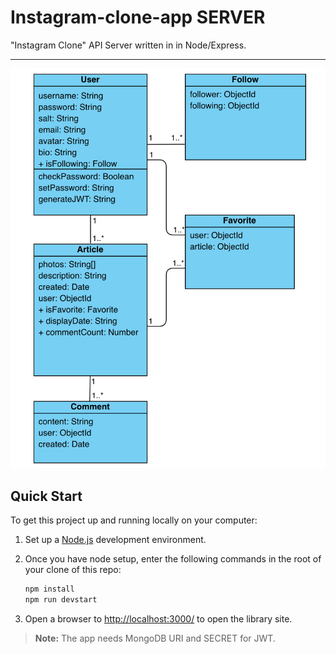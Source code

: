 # Instagram-clone-app SERVER

"Instagram Clone" API Server written in in Node/Express.

---

![A UML diagram showing the relation of database entities in this example repository](https://github.com/tvvmvn/instagram-clone-master/blob/main/server/public/images/diagram.png?raw=true)



## Quick Start

To get this project up and running locally on your computer:

1. Set up a [Node.js](https://wiki.developer.mozilla.org/en-US/docs/Learn/Server-side/Express_Nodejs/development_environment) development environment.
2. Once you have node setup, enter the following commands in the root of your clone of this repo:

   ```bash
   npm install
   npm run devstart  
   ```

3. Open a browser to <http://localhost:3000/> to open the library site.

> **Note:** The app needs MongoDB URI and SECRET for JWT.
